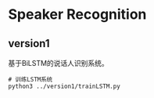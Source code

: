 # Speaker Recognition

## version1 
基于BiLSTM的说话人识别系统。

```shell
# 训练LSTM系统
python3 ../version1/trainLSTM.py
```







